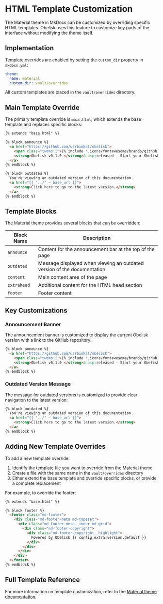 # HTML Template Customization

The Material theme in MkDocs can be customized by overriding specific HTML templates. Obelisk uses this feature to customize key parts of the interface without modifying the theme itself.

## Implementation

Template overrides are enabled by setting the `custom_dir` property in `mkdocs.yml`:

```yaml
theme:
  name: material
  custom_dir: vault/overrides
```

All custom templates are placed in the `vault/overrides` directory.

## Main Template Override

The primary template override is `main.html`, which extends the base template and replaces specific blocks:

```html
{% extends "base.html" %}

{% block announce %}
  <a href="https://github.com/usrbinkat/obelisk">
    <span class="twemoji">{% include ".icons/fontawesome/brands/github.svg" %}</span>
    <strong>Obelisk v0.1.0 </strong>&nbsp;released - Start your Obelisk now
  </a>
{% endblock %}

{% block outdated %}
  You're viewing an outdated version of this documentation.
  <a href="{{ '../' ~ base_url }}">
    <strong>Click here to go to the latest version.</strong>
  </a>
{% endblock %}
```

## Template Blocks

The Material theme provides several blocks that can be overridden:

| Block Name | Description |
|------------|-------------|
| `announce` | Content for the announcement bar at the top of the page |
| `outdated` | Message displayed when viewing an outdated version of the documentation |
| `content` | Main content area of the page |
| `extrahead` | Additional content for the HTML head section |
| `footer` | Footer content |

## Key Customizations

### Announcement Banner

The announcement banner is customized to display the current Obelisk version with a link to the GitHub repository:

```html
{% block announce %}
  <a href="https://github.com/usrbinkat/obelisk">
    <span class="twemoji">{% include ".icons/fontawesome/brands/github.svg" %}</span>
    <strong>Obelisk v0.1.0 </strong>&nbsp;released - Start your Obelisk now
  </a>
{% endblock %}
```

### Outdated Version Message

The message for outdated versions is customized to provide clear navigation to the latest version:

```html
{% block outdated %}
  You're viewing an outdated version of this documentation.
  <a href="{{ '../' ~ base_url }}">
    <strong>Click here to go to the latest version.</strong>
  </a>
{% endblock %}
```

## Adding New Template Overrides

To add a new template override:

1. Identify the template file you want to override from the Material theme
2. Create a file with the same name in the `vault/overrides` directory
3. Either extend the base template and override specific blocks, or provide a complete replacement

For example, to override the footer:

```html
{% extends "base.html" %}

{% block footer %}
  <footer class="md-footer">
    <div class="md-footer-meta md-typeset">
      <div class="md-footer-meta__inner md-grid">
        <div class="md-footer-copyright">
          <div class="md-footer-copyright__highlight">
            Powered by Obelisk {{ config.extra.version.default }}
          </div>
        </div>
      </div>
    </div>
  </footer>
{% endblock %}
```

## Full Template Reference

For more information on template customization, refer to the [Material theme documentation](https://squidfunk.github.io/mkdocs-material/customization/).